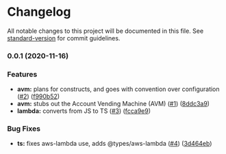 # Changelog

All notable changes to this project will be documented in this file. See [standard-version](https://github.com/conventional-changelog/standard-version) for commit guidelines.

### 0.0.1 (2020-11-16)


### Features

* **avm:** plans for constructs, and goes with convention over configuration ([#2](https://github.com/p6m7g8/p6-account-vending-machine/issues/2)) ([f990b52](https://github.com/p6m7g8/p6-account-vending-machine/commit/f990b521e75ccea148ba93873bfc591c3b48888e))
* **avm:** stubs out the Account Vending Machine (AVM) ([#1](https://github.com/p6m7g8/p6-account-vending-machine/issues/1)) ([8ddc3a9](https://github.com/p6m7g8/p6-account-vending-machine/commit/8ddc3a9d171917a8981cae40542e43c27a506612))
* **lambda:** converts from JS to TS ([#3](https://github.com/p6m7g8/p6-account-vending-machine/issues/3)) ([fcca9e9](https://github.com/p6m7g8/p6-account-vending-machine/commit/fcca9e9dfab7f68cf195486c17ed72bcc369802f))


### Bug Fixes

* **ts:** fixes aws-lambda use, adds @types/aws-lambda ([#4](https://github.com/p6m7g8/p6-account-vending-machine/issues/4)) ([3d464eb](https://github.com/p6m7g8/p6-account-vending-machine/commit/3d464eb3789c70991f7b331107f07eaae4a004db))
